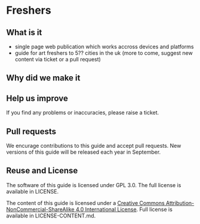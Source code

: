 # Freshers

## What is it
- single page web publication which works accross devices and platforms
- guide for art freshers to 5?? cities in the uk (more to come, suggest new content via ticket or a pull request)

## Why did we make it

## Help us improve
If you find any problems or inaccuracies, please raise a ticket.

## Pull requests
We encurage contributions to this guide and accept pull requests. New versions of this guide will be released each year in September.

## Reuse and License

The software of this guide is licensed under GPL 3.0. The full license is available in LICENSE.

The content of this guide is licensed under a [Creative Commons Attribution-NonCommercial-ShareAlike 4.0 International License](http://creativecommons.org/licenses/by-nc-sa/4.0/). Full license is available in LICENSE-CONTENT.md.
